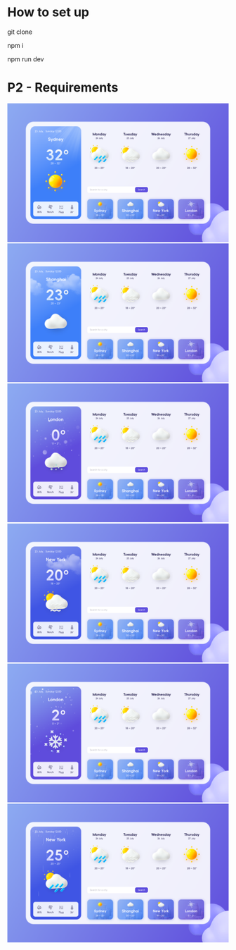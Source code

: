 # How to set up

git clone

npm i

npm run dev

# P2 - Requirements

![requirement1](public/requirement1.png)
![requirement2](public/requirement2.png)
![requirement3](public/requirement3.png)
![requirement4](public/requirement4.png)
![requirement5](public/requirement5.png)
![requirement6](public/requirement6.png)
